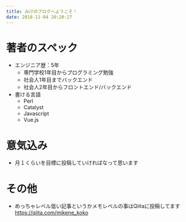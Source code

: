 ```yaml
---
title: みけのブログへようこそ！
date: 2018-11-04 20:20:27
---
```

# 著者のスペック
* エンジニア歴：5年
  * 専門学校1年目からプログラミング勉強
  * 社会人1年目までバックエンド
  * 社会人2年目からフロントエンド/バックエンド
* 書ける言語
  * Perl
  * Catalyst
  * Javascript
  * Vue.js

# 意気込み
* 月１くらいを目標に投稿していければなって思います

# その他
* めっちゃレベル低い記事というかメモレベルの事はQiitaに投稿してます
https://qiita.com/mikene_koko
